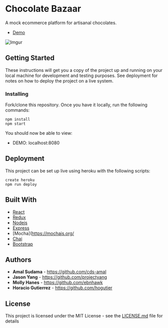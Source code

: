 # Chocolate Bazaar

A mock ecommerce platform for artisanal chocolates.

* [Demo](http://chocolate-bazaar.herokuapp.com/)

![Imgur](https://i.imgur.com/fUxLgc3.png)

## Getting Started

These instructions will get you a copy of the project up and running on your local machine for development and testing purposes. See deployment for notes on how to deploy the project on a live system.

### Installing

Fork/clone this repository. Once you have it locally, run the following commands:

```
npm install
npm start
```

You should now be able to view:

* DEMO: localhost:8080

## Deployment

This project can be set up live using heroku with the following scripts:

```
create heroku
npm run deploy
```

## Built With

* [React](https://reactjs.org/) 
* [Redux](https://redux.js.org/)
* [Nodejs](https://nodejs.org/en/) 
* [Express](https://expressjs.com/)
* [Mocha](https://mochajs.org/
* [Chai](http://www.chaijs.com/)
* [Bootstrap](https://getbootstrap.com/)


## Authors

* **Amal Sudama** - https://github.com/cds-amal
* **Jason Yang** - https://github.com/projectyang
* **Molly Hanes** - https://github.com/ebnhawk
* **Horacio Gutierrez** - https://github.com/hogutier

## License

This project is licensed under the MIT License - see the [LICENSE.md](LICENSE.md) file for details
